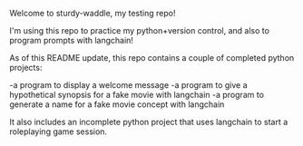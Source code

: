 Welcome to sturdy-waddle, my testing repo!

I'm using this repo to practice my python+version control, and also to program prompts with langchain!

As of this README update, this repo contains a couple of completed python projects:

  -a program to display a welcome message
  -a program to give a hypothetical synopsis for a fake movie with langchain
  -a program to generate a name for a fake movie concept with langchain

It also includes an incomplete python project that uses langchain to start a roleplaying game session.
